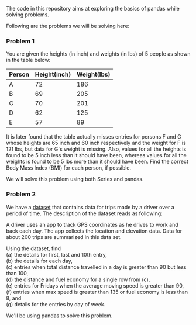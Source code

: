 The code in this repository aims at exploring the basics of pandas while solving problems.

Following are the problems we will be solving here:

<h3>Problem 1</h3>

You are given the heights (in inch) and weights (in lbs) of 5 people as shown in the table below:

<table>
  <thead>
    <tr>
      <th>Person</th>
      <th>Height(inch)</th>
      <th>Weight(lbs)</th>
    </tr>
  </thead>
  <tbody>
    <tr>
      <td>A</td>
      <td>72</td>
      <td>186</td>
    </tr>
    <tr>
      <td>B</td>
      <td>69</td>
      <td>205</td>
    </tr>
    <tr>
      <td>C</td>
      <td>70</td>
      <td>201</td>
    </tr>
    <tr>
      <td>D</td>
      <td>62</td>
      <td>125</td>
    </tr>
    <tr>
      <td>E</td>
      <td>57</td>
      <td>89</td>
    </tr>
  </tbody>
</table>

It is later found that the table actually misses entries for persons F and G whose heights are 65 inch and 60 inch respectively and the weight for F is 121 lbs, but data for G's weight is missing. Also, values for all the heights is found to be 5 inch less than it should have been, whereas values for all the weights is found to be 5 lbs more than it should have been. Find the correct Body Mass Index (BMI) for each person, if possible.

We will solve this problem using both Series and pandas.

<h3>Problem 2</h3>

We have a <a href="https://openmv.net/info/travel-times">dataset</a> that contains data for trips made by a driver over a period of time. The description of the dataset reads as following:

A driver uses an app to track GPS coordinates as he drives to work and back each day. The app collects the location and elevation data. Data for about 200 trips are summarized in this data set.

Using the dataset, find <br/>
(a) the details for first, last and 10th entry, <br/>
(b) the details for each day, <br/>
(c) entries when total distance travelled in a day is greater than 90 but less than 100, <br/>
(d) the distance and fuel economy for a single row from (c), <br/>
(e) entries for Fridays when the average moving speed is greater than 90, <br/>
(f) entries when max speed is greater than 135 or fuel economy is less than 8, and <br/>
(g) details for the entries by day of week.

We'll be using pandas to solve this problem.
